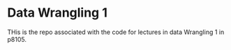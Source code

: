 # Data Wrangling 1

THis is the repo associated with the code for lectures in data Wrangling 1 in p8105.